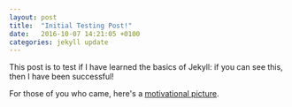 ```yaml
---
layout: post
title:  "Initial Testing Post!"
date:   2016-10-07 14:21:05 +0100
categories: jekyll update
---
```

This post is to test if I have learned the basics of Jekyll: if you can see this, then I have been successful!

For those of you who came, here's a [motivational picture]({{site_url}}/pictures/initialPost_1.gif).
